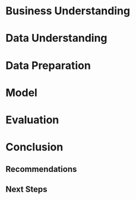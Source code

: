 # Business Understanding

# Data Understanding

# Data Preparation

# Model

# Evaluation

# Conclusion

## Recommendations

## Next Steps
